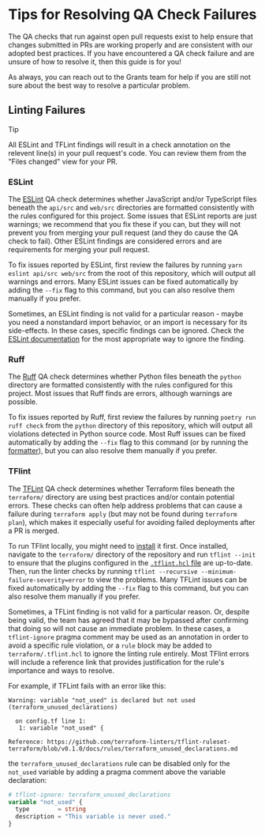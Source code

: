 # Tips for Resolving QA Check Failures

The QA checks that run against open pull requests exist to help ensure that changes submitted in PRs are working properly and are consistent with our adopted best practices.
If you have encountered a QA check failure and are unsure of how to resolve it, then this guide is for you!

As always, you can reach out to the Grants team for help if you are still not sure about the best way to resolve a particular problem.

## Linting Failures

> [!TIP]
> All ESLint and TFLint findings will result in a check annotation on the relevent line(s) in your pull request's code.
> You can review them from the "Files changed" view for your PR.

### ESLint

The [ESLint](https://eslint.org/) QA check determines whether JavaScript and/or TypeScript files beneath the `api/src` and `web/src` directories are formatted consistently with the rules configured for this project.
Some issues that ESLint reports are just warnings; we recommend that you fix these if you can,
but they will not prevent you from merging your pull request (and they do cause the QA check to fail).
Other ESLint findings are considered errors and are requirements for merging your pull request.

To fix issues reported by ESLint, first review the failures by running `yarn eslint api/src web/src` from the root of this repository, which will output all warnings and errors.
Many ESLint issues can be fixed automatically by adding the `--fix` flag to this command, but you can also resolve them manually if you prefer.

Sometimes, an ESLint finding is not valid for a particular reason -
maybe you need a nonstandard import behavior, or an import is necessary for its side-effects.
In these cases, specific findings can be ignored.
Check the [ESLint documentation](https://eslint.org/docs/latest/use/configure/rules) for the most appropriate way to ignore the finding.

### Ruff

The [Ruff](https://docs.astral.sh/ruff/) QA check determines whether Python files beneath the `python` directory are formatted consistently with the rules configured for this project.
Most issues that Ruff finds are errors, although warnings are possible.

To fix issues reported by Ruff, first review the failures by running `poetry run ruff check` from the `python` directory of this repository, which will output all violations detected in Python source code.
Most Ruff issues can be fixed automatically by adding the `--fix` flag to this command
(or by running the [formatter](https://docs.astral.sh/ruff/formatter/)),
but you can also resolve them manually if you prefer.


### TFlint

The [TFLint](https://github.com/terraform-linters/tflint) QA check determines whether Terraform files beneath the `terraform/` directory are using best practices and/or contain potential errors.
These checks can often help address problems that can cause a failure during `terraform apply`
(but may not be found during `terraform plan`),
which makes it especially useful for avoiding failed deployments after a PR is merged.

To run TFlint locally, you might need to [install](https://github.com/terraform-linters/tflint?tab=readme-ov-file#installation) it first.
Once installed, navigate to the `terraform/` directory of the repository and run `tflint --init`
to ensure that the plugins configured in the [`.tflint.hcl` file](https://github.com/usdigitalresponse/cpf-reporter/blob/main/terraform/.tflint.hcl) are up-to-date. Then, run the linter checks by running
`tflint --recursive --minimum-failure-severity=error` to view the problems.
Many TFLint issues can be fixed automatically by adding the `--fix` flag to this command, but you can also resolve them manually if you prefer.

Sometimes, a TFLint finding is not valid for a particular reason.
Or, despite being valid, the team has agreed that it may be bypassed after confirming that doing so will not cause an immediate problem.
In these cases, a `tflint-ignore` pragma comment may be used as an annotation in order to avoid a specific rule violation,
or a `rule` block may be added to `terraform/.tflint.hcl` to ignore the linting rule entirely.
Most TFlint errors will include a reference link that provides justification for the rule's importance and ways to resolve.

For example, if TFLint fails with an error like this:

```
Warning: variable "not_used" is declared but not used (terraform_unused_declarations)

  on config.tf line 1:
   1: variable "not_used" {

Reference: https://github.com/terraform-linters/tflint-ruleset-terraform/blob/v0.1.0/docs/rules/terraform_unused_declarations.md
```

the `terraform_unused_declarations` rule can be disabled only for the `not_used` variable by adding a pragma comment above the variable declaration:
```terraform
# tflint-ignore: terraform_unused_declarations
variable "not_used" {
  type        = string
  description = "This variable is never used."
}
```
